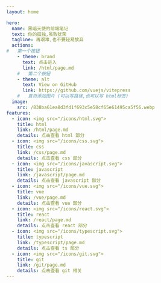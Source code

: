 ```yaml
---
layout: home

hero:
  name: 黑暗天使的前端笔记
  text: 你的孤独,虽败犹荣
  tagline: 再艰难,也不要轻易放弃
  actions:
#   第一个按钮
    - theme: brand
      text: 点击进入
      link: /html/page.md
    #   第二个按钮
    - theme: alt
      text: View on GitHub
      link: https://github.com/vuejs/vitepress
    #   首页添加图片 (可以写路径,也可以写 html标签)
  image:
    src: /838ba61ea8d3fd1f693c5e58cf65e61495ca5f56.webp
features:
  - icon: <img src="/icons/html.svg">
    title: html
    link: /html/page.md
    details: 点击查看 html 部分
  - icon: <img src="/icons/css.svg">
    title: css
    link: /css/page.md
    details: 点击查看 css 部分
  - icon: <img src="/icons/javascript.svg">
    title: javascript
    link: /javascript/page.md
    details: 点击查看 javascript 部分
  - icon: <img src="/icons/vue.svg">
    title: vue
    link: /vue/page.md
    details: 点击查看 vue 部分
  - icon: <img src="/icons/react.svg">
    title: react
    link: /react/page.md
    details: 点击查看 react 部分
  - icon: <img src="/icons/typescript.svg">
    title: typescript
    link: /typescript/page.md
    details: 点击查看 ts 部分
  - icon: <img src="/icons/git.svg">
    title: git
    link: /git/page.md
    details: 点击查看 git 相关
---
```

<!-- 首行不能有其他东西 -->
<!-- /* :root {
  --vp-home-hero-name-color: transparent;
  --vp-home-hero-name-background: -webkit-linear-gradient(120deg, #bd34fe 30%, #41d1ff);

  --vp-home-hero-image-background-image: linear-gradient(-45deg, #bd34fe 50%, #47caff 50%);
  --vp-home-hero-image-filter: blur(40px);
} */ -->
<style>

@media (min-width: 640px) {
  :root {
    --vp-home-hero-image-filter: blur(56px);
  }
}

@media (min-width: 960px) {
  :root {
    --vp-home-hero-image-filter: blur(72px);
  }
}

  .box{
  align-items:center;
}
</style>